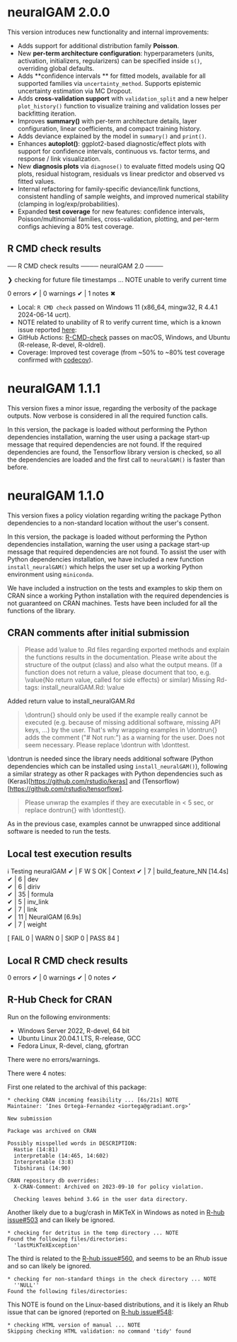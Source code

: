 # neuralGAM 2.0.0

This version introduces new functionality and internal improvements:

* Adds support for additional distribution family **Poisson**.
* New **per-term architecture configuration**: hyperparameters (units, activation, initializers, regularizers) can be specified inside `s()`, overriding global defaults.
* Adds **confidence intervals ** for fitted models, available for all supported families via `uncertainty_method`. Supports epistemic uncertainty estimation via MC Dropout. 
* Adds **cross-validation support** with `validation_split` and a new helper `plot_history()` function to visualize training and validation losses per backfitting iteration.
* Improves **summary()** with per-term architecture details, layer configuration, linear coefficients, and compact training history.
* Adds deviance explained by the model in `summary()` and `print()`. 
* Enhances **autoplot()**: ggplot2-based diagnostic/effect plots with support for confidence intervals, continuous vs. factor terms, and response / link visualization.
* New **diagnosis plots** via `diagnose()` to evaluate fitted models using QQ plots, residual histogram, residuals vs linear predictor and observed vs fitted values.  
* Internal refactoring for family-specific deviance/link functions, consistent handling of sample weights, and improved numerical stability (clamping in log/exp/probabilities).
* Expanded **test coverage** for new features: confidence intervals, Poisson/multinomial families, cross-validation, plotting, and per-term configs achieving a 80% test coverage. 

## R CMD check results

── R CMD check results ──── neuralGAM 2.0 ────

❯ checking for future file timestamps ... NOTE
  unable to verify current time

0 errors ✔ | 0 warnings ✔ | 1 notes ✖

* Local: `R CMD check` passed on Windows 11 (x86_64, mingw32, R 4.4.1 2024-06-14 ucrt).
* NOTE related to unability of R to verify current time, which is a known issue reported [here](https://forum.posit.co/t/r-devel-r-cmd-check-failing-because-of-time-unable-to-verify-current-time/25589):
* GitHub Actions: [R-CMD-check](https://github.com/inesortega/neuralGAM/actions/workflows/R-CMD-check.yaml) passes on macOS, Windows, and Ubuntu (R-release, R-devel, R-oldrel).
* Coverage: Improved test coverage (from ~50% to ~80% test coverage confirmed with [codecov](https://app.codecov.io/gh/inesortega/neuralGAM)).

# neuralGAM 1.1.1

This version fixes a minor issue, regarding the verbosity of the package outputs. Now verbose is considered in all the required function calls.

In this version, the package is loaded without performing the Python dependencies installation, warning the user using a package start-up message that required dependencies are not found. If the required dependencies are found, the Tensorflow library version is checked, so all the dependencies are loaded and the first call to `neuralGAM()` is faster than before. 

# neuralGAM 1.1.0

This version fixes a policy violation regarding writing the package Python dependencies to a non-standard location without the user's consent. 

In this version, the package is loaded without performing the Python dependencies installation, warning the user using a package start-up message that required dependencies are not found. To assist the user with Python dependencies installation, we have included a new function `install_neuralGAM()` which helps the user set up a working Python environment using `miniconda`. 

We have included a instruction on the tests and examples to skip them on CRAN since a working Python installation with the required dependencies is not guaranteed on CRAN machines. Tests have been included for all the functions of the library. 

## CRAN comments after initial submission

> Please add \value to .Rd files regarding exported methods and explain the functions results in the documentation. Please write about the structure of the output (class) and also what the output means. (If a function does not return a value, please document that too, e.g. \value{No return value, called for side effects} or similar)
>Missing Rd-tags:
>     install_neuralGAM.Rd: \value

Added return value to install_neuralGAM.Rd

>\dontrun{} should only be used if the example really cannot be executed (e.g. because of missing additional software, missing API keys, ...) by the user. That's why wrapping examples in \dontrun{} adds the comment ("# Not run:") as a warning for the user. Does not seem necessary. Please replace \dontrun with \donttest.

\dontrun is needed since the library needs additional software (Python dependencies which can be installed using `install_neuralGAM()`), following a similar strategy as other R packages with Python dependencies such as (Keras)[https://github.com/rstudio/keras] and (Tensorflow)[https://github.com/rstudio/tensorflow]. 

> Please unwrap the examples if they are executable in < 5 sec, or replace dontrun{} with \donttest{}.

As in the previous case, examples cannot be unwrapped since additional software is needed to run the tests. 

## Local test execution results

ℹ Testing neuralGAM
✔ | F W S  OK | Context
✔ |         7 | build_feature_NN [14.4s]  
✔ |         6 | dev                       
✔ |         6 | diriv                     
✔ |        35 | formula                   
✔ |         5 | inv_link                  
✔ |         7 | link                      
✔ |        11 | NeuralGAM [6.9s]          
✔ |         7 | weight

[ FAIL 0 | WARN 0 | SKIP 0 | PASS 84 ]

## Local R CMD check results

0 errors ✔ | 0 warnings ✔ | 0 notes ✔

## R-Hub Check for CRAN

Run on the following environments:

* Windows Server 2022, R-devel, 64 bit
* Ubuntu Linux 20.04.1 LTS, R-release, GCC
* Fedora Linux, R-devel, clang, gfortran

There were no errors/warnings.

There were 4 notes:

First one related to the archival of this package:

```
* checking CRAN incoming feasibility ... [6s/21s] NOTE
Maintainer: ‘Ines Ortega-Fernandez <iortega@gradiant.org>’

New submission

Package was archived on CRAN

Possibly misspelled words in DESCRIPTION:
  Hastie (14:81)
  interpretable (14:465, 14:602)
  Interpretable (3:8)
  Tibshirani (14:90)

CRAN repository db overrides:
  X-CRAN-Comment: Archived on 2023-09-10 for policy violation.

  Checking leaves behind 3.6G in the user data directory.
```

Another likely due to a bug/crash in MiKTeX in Windows as noted in [R-hub issue#503](https://github.com/r-hub/rhub/issues/503) and can likely be ignored.
```
* checking for detritus in the temp directory ... NOTE
Found the following files/directories:
  'lastMiKTeXException'
```

The third is related to the [R-hub issue#560](https://github.com/r-hub/rhub/issues/560), and
seems to be an Rhub issue and so can likely be ignored.

```
* checking for non-standard things in the check directory ... NOTE
  ''NULL''
Found the following files/directories:
```

This NOTE is found on the Linux-based distributions, and it is likely an Rhub issue that can be ignored (reported on [R-hub issue#548](https://github.com/r-hub/rhub/issues/548):   

```
* checking HTML version of manual ... NOTE
Skipping checking HTML validation: no command 'tidy' found
```

